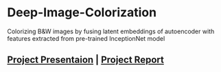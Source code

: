 # Deep-Image-Colorization

Colorizing B&amp;W images by fusing latent embeddings of autoencoder with features extracted from pre-trained InceptionNet model

## [Project Presentaion](DD2424%20Project%20Presentation.pdf)  |   [Project Report](Project_Report.pdf)
